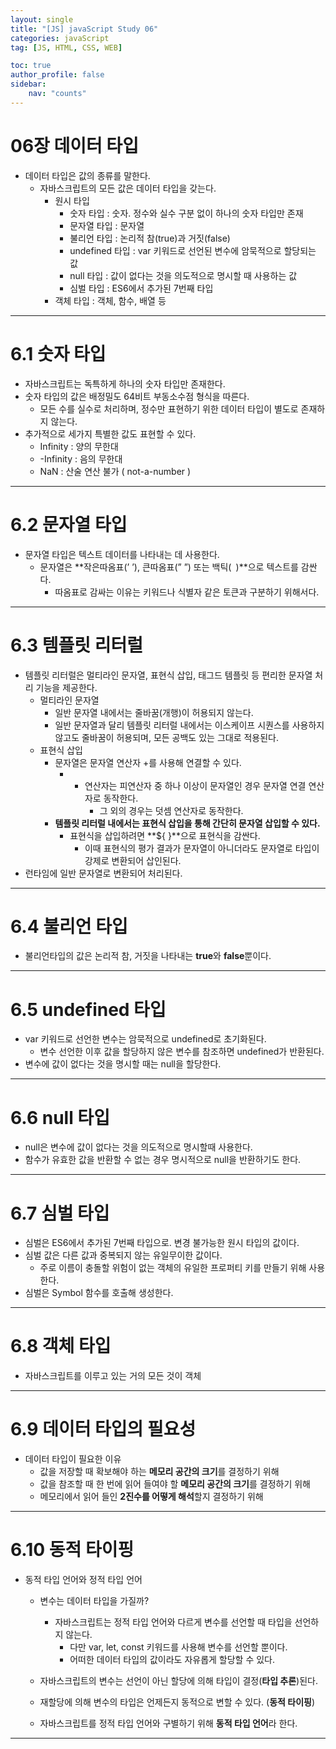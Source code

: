 ```yaml
---
layout: single
title: "[JS] javaScript Study 06"
categories: javaScript
tag: [JS, HTML, CSS, WEB]

toc: true
author_profile: false
sidebar:
    nav: "counts"
---
```


# 06장 데이터 타입

- 데이터 타입은 값의 종류를 말한다.
    - 자바스크립트의 모든 값은 데이터 타입을 갖는다.
        - 원시 타입
            - 숫자 타입 : 숫자. 정수와 실수 구분 없이 하나의 숫자 타입만 존재
            - 문자열 타입 : 문자열
            - 불리언 타입 : 논리적 참(true)과 거짓(false)
            - undefined 타입 : var 키워드로 선언된 변수에 암묵적으로 할당되는 값
            - null 타입 : 값이 없다는 것을 의도적으로 명시할 때 사용하는 값
            - 심벌 타입 : ES6에서 추가된 7번째 타입
        - 객체 타입 : 객체, 함수, 배열 등

---

# 6.1 숫자 타입

- 자바스크립트는 독특하게 하나의 숫자 타입만 존재한다.
- 숫자 타입의 값은 배정밀도 64비트 부동소수점 형식을 따른다.
    - 모든 수를 실수로 처리하며, 정수만 표현하기 위한 데이터 타입이 별도로 존재하지 않는다.
- 추가적으로 세가지 특별한 값도 표현할 수 있다.
    - Infinity : 양의 무한대
    - -Infinity : 음의 무한대
    - NaN : 산술 연산 불가 ( not-a-number )

---

# 6.2 문자열 타입

- 문자열 타입은 텍스트 데이터를 나타내는 데 사용한다.
    - 문자열은 **작은따옴표(’ ’), 큰따옴표(” ”) 또는 백틱(` `)**으로 텍스트를 감싼다.
        - 따옴표로 감싸는 이유는 키워드나 식별자 같은 토큰과 구분하기 위해서다.
    

---

# 6.3 템플릿 리터럴

- 템플릿 리터럴은 멀티라인 문자열, 표현식 삽입, 태그드 템플릿 등 편리한 문자열 처리 기능을 제공한다.
    - 멀티라인 문자열
        - 일반 문자열 내에서는 줄바꿈(개행)이 허용되지 않는다.
        - 일반 문자열과 달리 템플릿 리터럴 내에서는 이스케이프 시퀀스를 사용하지 않고도 줄바꿈이 허용되며, 모든 공백도 있는 그대로 적용된다.
    - 표현식 삽입
        - 문자열은 문자열 연산자 +를 사용해 연결할 수 있다.
            - + 연산자는 피연산자 중 하나 이상이 문자열인 경우 문자열 연결 연산자로 동작한다.
                - 그 외의 경우는 덧셈 연산자로 동작한다.
        - **템플릿 리터럴 내에서는 표현식 삽입을 통해 간단히 문자열 삽입할 수 있다.**
            - 표현식을 삽입하려면 **${ }**으로 표현식을 감싼다.
                - 이때 표현식의 평가 결과가 문자열이 아니더라도 문자열로 타입이 강제로 변환되어 삽인된다.
- 런타임에 일반 문자열로 변환되어 처리된다.

---

# 6.4 불리언 타입

- 불리언타입의 값은 논리적 참, 거짓을 나타내는 **true**와 **false**뿐이다.

---

# 6.5 undefined 타입

- var 키워드로 선언한 변수는 암묵적으로 undefined로 초기화된다.
    - 변수 선언한 이후 값을 할당하지 않은 변수를 참조하면 undefined가 반환된다.
- 변수에 값이 없다는 것을 명시할 때는 null을 할당한다.

---

# 6.6 null 타입

- null은 변수에 값이 없다는 것을 의도적으로 명시할때 사용한다.
- 함수가 유효한 값을 반환할 수 없는 경우 명시적으로 null을 반환하기도 한다.

---

# 6.7 심벌 타입

- 심벌은 ES6에서 추가된 7번째 타입으로. 변경 불가능한 원시 타입의 값이다.
- 심벌 값은 다른 값과 중복되지 않는 유일무이한 값이다.
    - 주로 이름이 충돌할 위험이 없는 객체의 유일한 프로퍼티 키를 만들기 위해 사용한다.
- 심벌은 Symbol 함수를 호출해 생성한다.

---

# 6.8 객체 타입

- 자바스크립트를 이루고 있는 거의 모든 것이 객체

---

# 6.9 데이터 타입의 필요성

- 데이터 타입이 필요한 이유
    - 값을 저장할 때 확보해야 하는 **메모리 공간의 크기**를 결정하기 위해
    - 값을 참조할 때 한 번에 읽어 들여야 할 **메모리 공간의 크기**를 결정하기 위해
    - 메모리에서 읽어 들인 **2진수를 어떻게 해석**할지 결정하기 위해

---

# 6.10 동적 타이핑

- 동적 타입 언어와 정적 타입 언어
    - 변수는 데이터 타입을 가질까?
        - 자바스크립트는 정적 타입 언어와 다르게 변수를 선언할 때 타입을 선언하지 않는다.
            - 다만 var, let, const 키워드를 사용해 변수를 선언할 뿐이다.
            - 어떠한 데이터 타입의 값이라도 자유롭게 할당할 수 있다.
            
    - 자바스크립트의 변수는 선언이 아닌 할당에 의해 타입이 결정(**타입 추론**)된다.
    - 재할당에 의해 변수의 타입은 언제든지 동적으로 변할 수 있다. (**동적 타이핑**)
    - 자바스크립트를 정적 타입 언어와 구별하기 위해 **동적 타입 언어**라 한다.

---